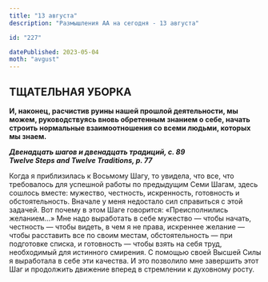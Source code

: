 ```yaml
---
title: "13 августа"
description: "Размышления АА на сегодня - 13 августа"

id: "227"

datePublished: 2023-05-04
moth: "avgust"
---
```


## ТЩАТЕЛЬНАЯ УБОРКА

**И, наконец, расчистив руины нашей прошлой деятельности, мы можем,
руководствуясь вновь обретенным знанием о себе, начать строить нормальные
взаимоотношения со всеми людьми, которых мы знаем.**

**_Двенадцать шагов и двенадцать традиций, с. 89  
Twelve Steps and Twelve Traditions, p. 77_**

Когда я приблизилась к Восьмому Шагу, то увидела, что все, что требовалось для
успешной работы по предыдущим Семи Шагам, здесь сошлось вместе: мужество,
честность, искренность, готовность и обстоятельность. Вначале у меня недостало
сил справиться с этой задачей. Вот почему в этом Шаге говорится:
«Преисполнились желанием…» Мне надо выработать в себе мужество — чтобы начать,
честность — чтобы видеть, в чем я не права, искреннее желание — чтобы
расставить все по своим местам, обстоятельность — при подготовке списка, и
готовность — чтобы взять на себя труд, необходимый для истинного смирения. С
помощью своей Высшей Силы я выработала в себе эти качества. И это позволило
мне завершить этот Шаг и продолжить движение вперед в стремлении к духовному
росту.
